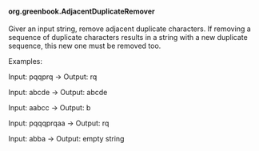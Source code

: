 #### org.greenbook.AdjacentDuplicateRemover

Giver an input string, remove adjacent duplicate characters. If removing a sequence of duplicate characters results in a string with a new duplicate sequence, this new one must be removed too.

Examples:

Input: pqqprq -> Output: rq

Input: abcde -> Output: abcde

Input: aabcc -> Output: b

Input: pqqqprqaa -> Output: rq

Input: abba -> Output: empty string